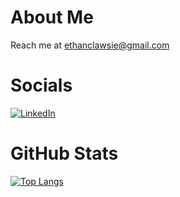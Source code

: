 # About Me
Reach me at ethanclawsie@gmail.com

# Socials
[![LinkedIn](https://img.shields.io/badge/LinkedIn-%230077B5.svg?logo=linkedin&logoColor=white)](https://linkedin.com/in/ethanclawsie) 
 
# GitHub Stats
[![Top Langs](https://readmestats-ethanclawsie.vercel.app/api/top-langs/?username=ethanclawsie&theme=github_dark&hide_border=true&show_icons=true)](https://github.com/anuraghazra/github-readme-stats)


